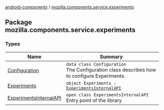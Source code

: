 [android-components](../index.md) / [mozilla.components.service.experiments](./index.md)

## Package mozilla.components.service.experiments

### Types

| Name | Summary |
|---|---|
| [Configuration](-configuration/index.md) | `data class Configuration`<br>The Configuration class describes how to configure Experiments. |
| [Experiments](-experiments.md) | `object Experiments : `[`ExperimentsInternalAPI`](-experiments-internal-a-p-i/index.md) |
| [ExperimentsInternalAPI](-experiments-internal-a-p-i/index.md) | `open class ExperimentsInternalAPI`<br>Entry point of the library |
